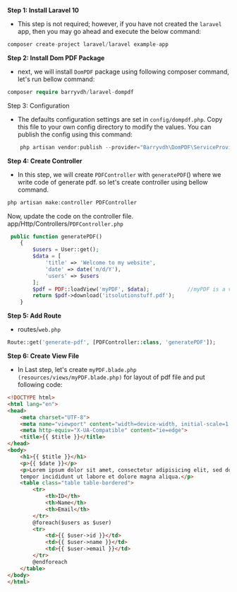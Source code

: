 **Step 1: Install Laravel 10**
* This step is not required; however, if you have not created the `laravel` app, then you may go ahead and execute the below command:

```php
composer create-project laravel/laravel example-app
```

**Step 2: Install Dom PDF Package**
* next, we will install `DomPDF` package using following composer command, let's run bellow command:

```php
composer require barryvdh/laravel-dompdf
```

Step 3:  Configuration
* The defaults configuration settings are set in `config/dompdf.php`. Copy this file to your own config directory to modify the values. You can publish the config using this command:

```php
    php artisan vendor:publish --provider="Barryvdh\DomPDF\ServiceProvider"
```

**Step 4: Create Controller**
* In this step, we will create `PDFController` with `generatePDF`() where we write code of generate pdf. so let's create controller using bellow command.

```php
php artisan make:controller PDFController
```

Now, update the code on the controller file.
app/Http/Controllers/`PDFController.php`

```php
 public function generatePDF()
    {
        $users = User::get();
        $data = [
            'title' => 'Welcome to my website',
            'date' => date('m/d/Y'),
            'users' => $users
        ]; 
        $pdf = PDF::loadView('myPDF', $data);            //myPDF is a view file
        return $pdf->download('itsolutionstuff.pdf');
    }
```

**Step 5: Add Route**
* routes/`web.php`

```php
Route::get('generate-pdf', [PDFController::class, 'generatePDF']);
```

**Step 6: Create View File**
* In Last step, let's create `myPDF.blade.php (resources/views/myPDF.blade.php)` for layout of pdf file and put following code:

```html
<!DOCTYPE html>
<html lang="en">
<head>
    <meta charset="UTF-8">
    <meta name="viewport" content="width=device-width, initial-scale=1.0">
    <meta http-equiv="X-UA-Compatible" content="ie=edge">
    <title>{{ $title }}</title>
</head>
<body>
    <h1>{{ $title }}</h1>
    <p>{{ $date }}</p>
    <p>Lorem ipsum dolor sit amet, consectetur adipisicing elit, sed do eiusmod
    tempor incididunt ut labore et dolore magna aliqua.</p>
    <table class="table table-bordered">
        <tr>
            <th>ID</th>
            <th>Name</th>
            <th>Email</th>
        </tr>
        @foreach($users as $user)
        <tr>
            <td>{{ $user->id }}</td>
            <td>{{ $user->name }}</td>
            <td>{{ $user->email }}</td>
        </tr>
        @endforeach
    </table>
</body>
</html>
```